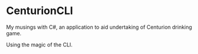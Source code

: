CenturionCLI
============

My musings with C#, an application to aid undertaking of Centurion drinking game. 

Using the magic of the CLI.
